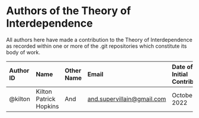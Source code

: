 # Authors of the Theory of Interdependence
All authors here have made a contribution to the Theory of Interdependence as recorded within one or more of the .git repositories which constitute its body of work.

| Author ID | Name | Other Name | Email | Date of Initial Contribution |
| :-------- | :------- | :------- | :--------- | :------------------ |
| @kilton | Kilton Patrick Hopkins | And | and.supervillain@gmail.com | October 4th, 2022 |
